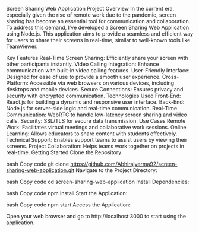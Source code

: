 Screen Sharing Web Application
Project Overview
In the current era, especially given the rise of remote work due to the pandemic, screen sharing has become an essential tool for communication and collaboration. To address this demand, I’ve developed a Screen Sharing Web Application using Node.js. This application aims to provide a seamless and efficient way for users to share their screens in real-time, similar to well-known tools like TeamViewer.

Key Features
Real-Time Screen Sharing: Efficiently share your screen with other participants instantly.
Video Calling Integration: Enhance communication with built-in video calling features.
User-Friendly Interface: Designed for ease of use to provide a smooth user experience.
Cross-Platform: Accessible via web browsers on various devices, including desktops and mobile devices.
Secure Connections: Ensures privacy and security with encrypted communication.
Technologies Used
Front-End: React.js for building a dynamic and responsive user interface.
Back-End: Node.js for server-side logic and real-time communication.
Real-Time Communication: WebRTC to handle low-latency screen sharing and video calls.
Security: SSL/TLS for secure data transmission.
Use Cases
Remote Work: Facilitates virtual meetings and collaborative work sessions.
Online Learning: Allows educators to share content with students effectively.
Technical Support: Enables support teams to assist users by viewing their screens.
Project Collaboration: Helps teams work together on projects in real-time.
Getting Started
Clone the Repository:

bash
Copy code
git clone https://github.com/Abhirajverma92/screen-sharing-web-application.git
Navigate to the Project Directory:

bash
Copy code
cd screen-sharing-web-application
Install Dependencies:

bash
Copy code
npm install
Start the Application:

bash
Copy code
npm start
Access the Application:

Open your web browser and go to http://localhost:3000 to start using the application.

